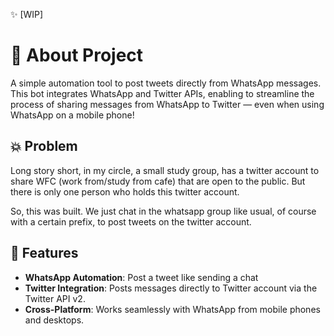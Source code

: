 ✨ [WIP]

# 🤖 About Project  

A simple automation tool to post tweets directly from WhatsApp messages. This bot integrates WhatsApp and Twitter APIs, enabling to streamline the process of sharing messages from WhatsApp to Twitter — even when using WhatsApp on a mobile phone!


## 💥 Problem

Long story short, in my circle, a small study group, has a twitter account to share WFC (work from/study from cafe) that are open to the public. But there is only one person who holds this twitter account.

So, this was built. We just chat in the whatsapp group like usual, of course with a certain prefix, to post tweets on the twitter account.



## 🚀 Features 

- **WhatsApp Automation**: Post a tweet like sending a chat
- **Twitter Integration**: Posts messages directly to Twitter account via the Twitter API v2.
- **Cross-Platform**: Works seamlessly with WhatsApp from mobile phones and desktops.


